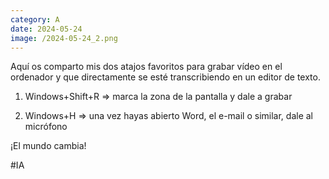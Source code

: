 ```yaml
--- 
category: A 
date: 2024-05-24 
image: /2024-05-24_2.png 
--- 
```


Aquí os comparto mis dos atajos favoritos para grabar vídeo en el ordenador y que directamente se esté transcribiendo en un editor de texto.

1) Windows+Shift+R => marca la zona de la pantalla y dale a grabar

2) Windows+H =>  una vez hayas abierto Word, el e-mail o similar, dale al micrófono

¡El mundo cambia!

#IA